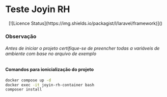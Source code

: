 # Teste Joyin RH

<p align="center" width="100%">
[![Licence Status](https://img.shields.io/packagist/l/laravel/framework)]()
</p>

### Observação
###### Antes de iniciar o projeto certifique-se de preencher todas a variáveis de ambiente com base no arquivo de exemplo

#### Comandos para ionicialização do projeto

```bash
docker compose up -d
docker exec -it joyin-rh-container bash
composer install
```